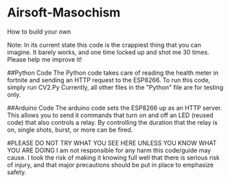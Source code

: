 # Airsoft-Masochism
How to build your own

Note: In its current state this code is the crappiest thing that you can imagine. It barely works, and one time locked up and shot me 30 times. Please help me improve it!

##Python Code
The Python code takes care of reading the health meter in fortnite and sending an HTTP request to the ESP8266. To run this code, simply run CV2.Py
Currently, all other files in the "Python" file are for testing only.

##Arduino Code
The arduino code sets the ESP8266 up as an HTTP server. This allows you to send it commands that turn on and off an LED (reused code) that also controls a relay.
By controlling the duration that the relay is on, single shots, burst, or more can be fired.

#PLEASE DO NOT TRY WHAT YOU SEE HERE UNLESS YOU KNOW WHAT YOU ARE DOING
I am not responsible for any harm this code/guide may cause. I took the risk of making it knowing full well that there is serious risk of injury, and that major precautions should be put in place to emphasize safety.
